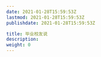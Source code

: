 ```yaml
---
date: 2021-01-28T15:59:53Z
lastmod: 2021-01-28T15:59:53Z
publishdate: 2021-01-28T15:59:53Z

title: 毕业校友说
description: 
weight: 0
---
```


